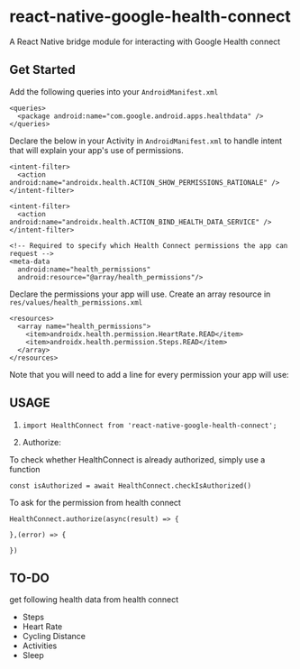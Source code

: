 # react-native-google-health-connect

A React Native bridge module for interacting with Google Health connect

## Get Started

Add the following queries into your ```AndroidManifest.xml```

```text
<queries>
  <package android:name="com.google.android.apps.healthdata" />
</queries>
```

Declare the below in your Activity in ```AndroidManifest.xml``` to handle intent that will explain your app's use of permissions.

```text
<intent-filter>
  <action android:name="androidx.health.ACTION_SHOW_PERMISSIONS_RATIONALE" />
</intent-filter>

<intent-filter>
  <action android:name="androidx.health.ACTION_BIND_HEALTH_DATA_SERVICE" />
</intent-filter>

<!-- Required to specify which Health Connect permissions the app can request -->
<meta-data
  android:name="health_permissions"
  android:resource="@array/health_permissions"/>
```

Declare the permissions your app will use. Create an array resource in ```res/values/health_permissions.xml```

```text
<resources>
  <array name="health_permissions">
    <item>androidx.health.permission.HeartRate.READ</item>
    <item>androidx.health.permission.Steps.READ</item>
  </array>
</resources>
```

Note that you will need to add a line for every permission your app will use:

## USAGE

1. ```import HealthConnect from 'react-native-google-health-connect';```

2. Authorize:

To check whether HealthConnect is already authorized, simply use a function

```text
const isAuthorized = await HealthConnect.checkIsAuthorized()
```

To ask for the permission from health connect

```text
HealthConnect.authorize(async(result) => {

},(error) => {
    
})
```

## TO-DO

get following health data from health connect

- Steps
- Heart Rate
- Cycling Distance
- Activities
- Sleep
